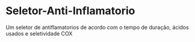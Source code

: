 # Seletor-Anti-Inflamatorio
Um seletor de antiflamatorios de acordo com o tempo de duração, ácidos usados e seletividade COX
